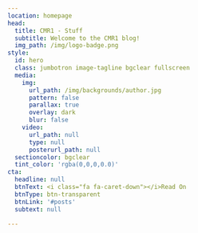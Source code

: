 ```yaml
---
location: homepage
head:
  title: CMR1 - Stuff
  subtitle: Welcome to the CMR1 blog!
  img_path: /img/logo-badge.png
style:
  id: hero
  class: jumbotron image-tagline bgclear fullscreen
  media:
    img:
      url_path: /img/backgrounds/author.jpg
      pattern: false
      parallax: true
      overlay: dark
      blur: false
    video:
      url_path: null
      type: null
      posterurl_path: null
  sectioncolor: bgclear
  tint_color: 'rgba(0,0,0,0.0)'
cta:
  headline: null
  btnText: <i class="fa fa-caret-down"></i>Read On
  btnType: btn-transparent
  btnLink: '#posts'
  subtext: null

---
```



&nbsp;


